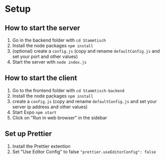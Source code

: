 # Setup

## How to start the server

1. Go in the backend folder with `cd Stammtisch`
2. Install the node packages `npm install`
3. (optional) create a `config.js` (copy and rename `defaultConfig.js` and set your port and other values)
4. Start the server with `node index.js`

## How to start the client

1. Go to the frontend folder with `cd Stammtisch-backend`
2. Install the node packages `npm install`
3. create a `config.js` (copy and rename `defaultConfig.js` and set your server ip address and other values)
4. Start Expo `npm start`
5. Click on "Run in web browser" in the sidebar

## Set up Prettier

1. Install the Prettier extention
2. Set "Use Editor Config" to false `"prettier.useEditorConfig": false`
